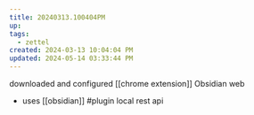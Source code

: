 ```yaml
---
title: 20240313.100404PM
up: 
tags:
  - zettel
created: 2024-03-13 10:04:04 PM
updated: 2024-05-14 03:33:44 PM
---
```

downloaded and configured [[chrome extension]] Obsidian web 
- uses [[obsidian]] #plugin local rest api 